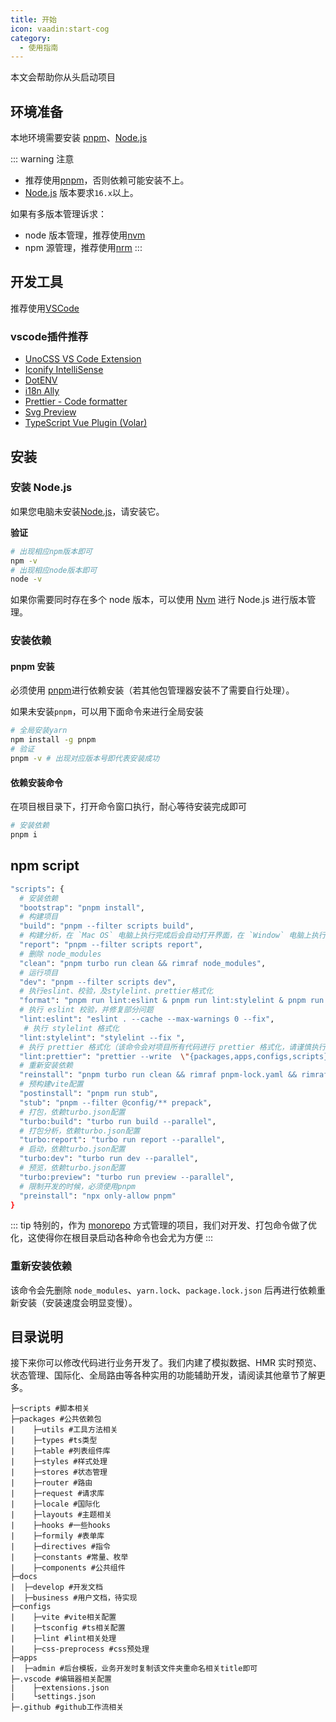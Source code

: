 ```yaml
---
title: 开始
icon: vaadin:start-cog
category:
  - 使用指南
---
```


本文会帮助你从头启动项目

## 环境准备

本地环境需要安装 [pnpm](https://pnpm.io/)、[Node.js](http://nodejs.org/)

::: warning 注意
- 推荐使用[pnpm](https://pnpm.io/)，否则依赖可能安装不上。
- [Node.js](http://nodejs.org/) 版本要求`16.x`以上。

如果有多版本管理诉求：
- node 版本管理，推荐使用[nvm](https://github.com/nvm-sh/nvm)
- npm 源管理，推荐使用[nrm](https://github.com/Pana/nrm)
:::


## 开发工具
推荐使用[VSCode](https://code.visualstudio.com/)

### vscode插件推荐
- [UnoCSS VS Code Extension](https://unocss.dev/integrations/vscode)
- [Iconify IntelliSense](https://marketplace.visualstudio.com/items?itemName=antfu.iconify)
- [DotENV](https://marketplace.visualstudio.com/items?itemName=mikestead.dotenv)
- [i18n Ally](https://marketplace.visualstudio.com/items?itemName=Lokalise.i18n-ally)
- [Prettier - Code formatter](https://marketplace.visualstudio.com/items?itemName=esbenp.prettier-vscode)
- [Svg Preview](https://marketplace.visualstudio.com/items?itemName=SimonSiefke.svg-preview)
- [TypeScript Vue Plugin (Volar)](https://marketplace.visualstudio.com/items?itemName=Vue.vscode-typescript-vue-plugin)

## 安装

### 安装 Node.js

如果您电脑未安装[Node.js](https://nodejs.org/en/)，请安装它。

**验证**

```bash
# 出现相应npm版本即可
npm -v
# 出现相应node版本即可
node -v
```

如果你需要同时存在多个 node 版本，可以使用 [Nvm](https://github.com/nvm-sh/nvm) 进行 Node.js 进行版本管理。

### 安装依赖

#### pnpm 安装

必须使用 [pnpm](https://pnpm.io/)进行依赖安装（若其他包管理器安装不了需要自行处理）。

如果未安装`pnpm`，可以用下面命令来进行全局安装

```bash
# 全局安装yarn
npm install -g pnpm
# 验证
pnpm -v # 出现对应版本号即代表安装成功
```

#### 依赖安装命令

在项目根目录下，打开命令窗口执行，耐心等待安装完成即可

```bash
# 安装依赖
pnpm i
```

## npm script

```bash
"scripts": {
  # 安装依赖
  "bootstrap": "pnpm install",
  # 构建项目
  "build": "pnpm --filter scripts build",
  # 构建分析，在 `Mac OS` 电脑上执行完成后会自动打开界面，在 `Window` 电脑上执行完成后需要打开 `./build/.cache/stats.html` 查看
  "report": "pnpm --filter scripts report",
  # 删除 node_modules
  "clean": "pnpm turbo run clean && rimraf node_modules",
  # 运行项目
  "dev": "pnpm --filter scripts dev",
  # 执行eslint、校验，及stylelint、prettier格式化
  "format": "pnpm run lint:eslint & pnpm run lint:stylelint & pnpm run lint:prettier",
  # 执行 eslint 校验，并修复部分问题
  "lint:eslint": "eslint . --cache --max-warnings 0 --fix",
   # 执行 stylelint 格式化
  "lint:stylelint": "stylelint --fix ",
  # 执行 prettier 格式化（该命令会对项目所有代码进行 prettier 格式化，请谨慎执行）
  "lint:prettier": "prettier --write  \"{packages,apps,configs,scripts}/**/*.{js,json,ts,tsx,css,less,scss,vue,html,md}\"",
  # 重新安装依赖
  "reinstall": "pnpm turbo run clean && rimraf pnpm-lock.yaml && rimraf node_modules && npm run bootstrap",
  # 预构建vite配置
  "postinstall": "pnpm run stub",
  "stub": "pnpm --filter @config/** prepack",
  # 打包，依赖turbo.json配置
  "turbo:build": "turbo run build --parallel",
  # 打包分析，依赖turbo.json配置
  "turbo:report": "turbo run report --parallel",
  # 启动，依赖turbo.json配置
  "turbo:dev": "turbo run dev --parallel",
  # 预览，依赖turbo.json配置
  "turbo:preview": "turbo run preview --parallel",
  # 限制开发的时候，必须使用pnpm
  "preinstall": "npx only-allow pnpm"
}
```

::: tip
特别的，作为 [monorepo](https://juejin.cn/post/7215886869199896637) 方式管理的项目，我们对开发、打包命令做了优化，这使得你在根目录启动各种命令也会尤为方便
:::

### 重新安装依赖
该命令会先删除 `node_modules`、`yarn.lock`、`package.lock.json` 后再进行依赖重新安装（安装速度会明显变慢）。


## 目录说明
接下来你可以修改代码进行业务开发了。我们内建了模拟数据、HMR 实时预览、状态管理、国际化、全局路由等各种实用的功能辅助开发，请阅读其他章节了解更多。

```shell
├─scripts #脚本相关
├─packages #公共依赖包
|    ├─utils #工具方法相关
|    ├─types #ts类型
|    ├─table #列表组件库
|    ├─styles #样式处理
|    ├─stores #状态管理
|    ├─router #路由
|    ├─request #请求库
|    ├─locale #国际化
|    ├─layouts #主题相关
|    ├─hooks #一些hooks
|    ├─formily #表单库
|    ├─directives #指令
|    ├─constants #常量、枚举
|    ├─components #公共组件
├─docs
|  ├─develop #开发文档
|  ├─business #用户文档，待实现
├─configs
|    ├─vite #vite相关配置
|    ├─tsconfig #ts相关配置
|    ├─lint #lint相关处理
|    ├─css-preprocess #css预处理
├─apps
|  ├─admin #后台模板，业务开发时复制该文件夹重命名相关title即可
├─.vscode #编辑器相关配置
|    ├─extensions.json
|    └settings.json
├─.github #github工作流相关
```

